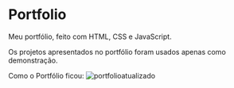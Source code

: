 # Portfolio
 Meu portfólio, feito com HTML, CSS e JavaScript.
    
 Os projetos apresentados no portfólio foram usados apenas como demonstração.

Como o Portfólio ficou:
![portfolioatualizado](https://github.com/EduardaSantosDiniz/Portfolio/assets/141766958/62c53db8-911b-48a2-a5a4-11b8766dfbc3)







